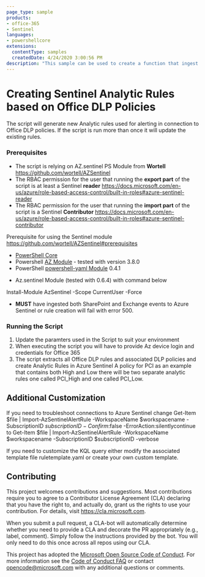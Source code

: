 ```yaml
---
page_type: sample
products:
- office-365
- Sentinel
languages:
- powershellcore
extensions:
  contentType: samples
  createdDate: 4/24/2020 3:00:56 PM
description: "This sample can be used to create a function that ingest DLP.All logs to Sentinel."
---
```



# Creating Sentinel Analytic Rules based on Office DLP Policies
The script will generate new Analytic rules used for alerting in connection to Office DLP policies. If the script is run more than once it will update the existing rules.

### Prerequisites

- The script is relying on AZ.sentinel PS Module from **Wortell** https://github.com/wortell/AZSentinel
- The RBAC permission for the user that running the **export part** of the script is at least a Sentinel **reader** https://docs.microsoft.com/en-us/azure/role-based-access-control/built-in-roles#azure-sentinel-reader
- The RBAC permission for the user that running the **import part** of the script is a Sentinel **Contributor** https://docs.microsoft.com/en-us/azure/role-based-access-control/built-in-roles#azure-sentinel-contributor

Prerequisite for using the Sentinel module https://github.com/wortell/AZSentinel#prerequisites

* [PowerShell Core](https://github.com/PowerShell/PowerShell)
* Powershell [AZ Module](https://www.powershellgallery.com/packages/Az) - tested with version 3.8.0
* PowerShell [powershell-yaml Module](https://www.powershellgallery.com/packages/powershell-yaml) 0.4.1
- Az.sentinel Module (tested with 0.6.4) with command below

Install-Module AzSentinel -Scope CurrentUser -Force

- **MUST** have ingested both SharePoint and Exchange events to Azure Sentinel or rule creation will fail with error 500.

### Running the Script

1. Update the paramters used in the Script to suit your environment
2. When executing the script you will have to provide Az device login and credentials for Office 365
3. The script extracts all Office DLP rules and associated DLP policies and create Analytic Rules in Azure Sentinel
A policy for PCI as an example that contains both High and Low there will be two separate analytic rules one called PCI_High
and one called PCI_Low. 
        
## Additional Customization

If you need to troubleshoot connections to Azure Sentinel change Get-Item $file | Import-AzSentinelAlertRule -WorkspaceName $workspacename -SubscriptionID $subscriptionID -Confirm:$false -ErrorAction:silentlycontinue
to
Get-Item $file | Import-AzSentinelAlertRule -WorkspaceName $workspacename -SubscriptionID $subscriptionID -verbose

If you need to customize the KQL query either modify the associated template file ruletemplate.yaml or create your own custom template.



## Contributing

This project welcomes contributions and suggestions.  Most contributions require you to agree to a
Contributor License Agreement (CLA) declaring that you have the right to, and actually do, grant us
the rights to use your contribution. For details, visit https://cla.microsoft.com.

When you submit a pull request, a CLA-bot will automatically determine whether you need to provide
a CLA and decorate the PR appropriately (e.g., label, comment). Simply follow the instructions
provided by the bot. You will only need to do this once across all repos using our CLA.

This project has adopted the [Microsoft Open Source Code of Conduct](https://opensource.microsoft.com/codeofconduct/).
For more information see the [Code of Conduct FAQ](https://opensource.microsoft.com/codeofconduct/faq/) or
contact [opencode@microsoft.com](mailto:opencode@microsoft.com) with any additional questions or comments.
